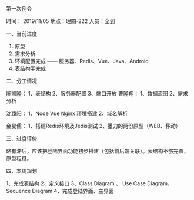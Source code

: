 
第一次例会

时间： 2019/11/05
地点：理四-222
人员：全到

一、当前进度
1. 原型
2. 需求分析
3. 环境配置完成 —— 服务器、Redis、Vue、Java、Android
4. 表结构半完成


二、分工情况

陈凯隆：
1、表结构
2、服务器配置
3、端口开放
曹隆翔：
1、数据流图
2、需求分析

沈臻阳：
1、Node Vue Nginx 环境搭建
2、域名解析

金旻儒：
1、搭建Redis环境及Jedis测试
2、墨刀的两份原型（WEB、移动）
	

三、进度评价

略有滞后，应该把登陆界面功能初步搭建（包括前后端关联）。表结构不够完善，原型粗糙。


四、本周规划

1、完成表结构
2、定义接口
3、Class Diagram 、 Use Case Diagram、 Sequence Diagram
4、完成登陆界面、主界面


   
